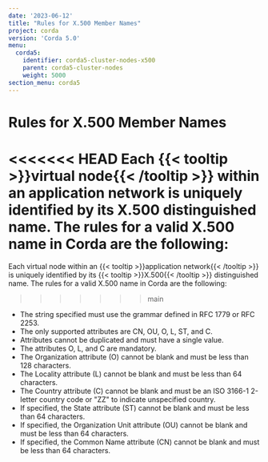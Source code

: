 ```yaml
---
date: '2023-06-12'
title: "Rules for X.500 Member Names"
project: corda
version: 'Corda 5.0'
menu:
  corda5:
    identifier: corda5-cluster-nodes-x500
    parent: corda5-cluster-nodes
    weight: 5000
section_menu: corda5
---
```


# Rules for X.500 Member Names

<<<<<<< HEAD
Each {{< tooltip >}}virtual node{{< /tooltip >}} within an application network is uniquely identified by its X.500 distinguished name. The rules for a valid X.500 name in Corda are the following:
=======
Each virtual node within an {{< tooltip >}}application network{{< /tooltip >}} is uniquely identified by its {{< tooltip >}}X.500{{< /tooltip >}} distinguished name. The rules for a valid X.500 name in Corda are the following:
>>>>>>> main

* The string specified must use the grammar defined in RFC 1779 or RFC 2253.
* The only supported attributes are CN, OU, O, L, ST, and C.
* Attributes cannot be duplicated and must have a single value.
* The attributes O, L, and C are mandatory.
* The Organization attribute (O) cannot be blank and must be less than 128 characters.
* The Locality attribute (L) cannot be blank and must be less than 64 characters.
* The Country attribute (C) cannot be blank and must be an ISO 3166-1 2-letter country code or "ZZ" to indicate unspecified country.
* If specified, the State attribute (ST) cannot be blank and must be less than 64 characters.
* If specified, the Organization Unit attribute (OU) cannot be blank and must be less than 64 characters.
* If specified, the Common Name attribute (CN) cannot be blank and must be less than 64 characters.
